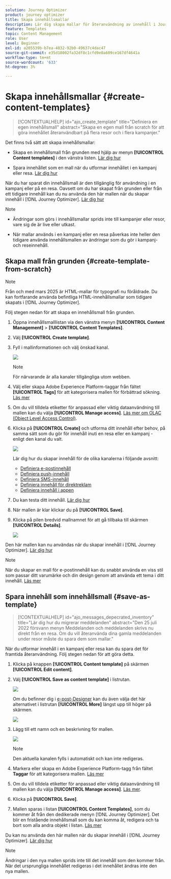 ```yaml
---
solution: Journey Optimizer
product: journey optimizer
title: Skapa innehållsmallar
description: Lär dig skapa mallar för återanvändning av innehåll i Journey Optimizer kampanjer och resor
feature: Templates
topic: Content Management
role: User
level: Beginner
exl-id: a205539b-b7ea-4832-92b0-49637c4dac47
source-git-commit: e35d18002fa32df8c1cfd9e0a609ce167df4641a
workflow-type: tm+mt
source-wordcount: '633'
ht-degree: 3%

---
```


# Skapa innehållsmallar {#create-content-templates}

>[!CONTEXTUALHELP]
>id="ajo_create_template"
>title="Definiera en egen innehållsmall"
>abstract="Skapa en egen mall från scratch för att göra innehållet återanvändbart på flera resor och i flera kampanjer."

Det finns två sätt att skapa innehållsmallar:

* Skapa en innehållsmall från grunden med hjälp av menyn **[!UICONTROL Content templates]** i den vänstra listen. [Lär dig hur](#create-template-from-scratch)

* Spara innehållet som en mall när du utformar innehållet i en kampanj eller resa. [Lär dig hur](#save-as-template)

När du har sparat din innehållsmall är den tillgänglig för användning i en kampanj eller på en resa. Oavsett om du har skapat från grunden eller från ett tidigare innehåll kan du nu använda den här mallen när du skapar innehåll i [!DNL Journey Optimizer]. [Lär dig hur](#use-content-templates)

>[!NOTE]
>
>* Ändringar som görs i innehållsmallar sprids inte till kampanjer eller resor, vare sig de är live eller utkast.
>
>* När mallar används i en kampanj eller en resa påverkas inte heller den tidigare använda innehållsmallen av ändringar som du gör i kampanj- och reseinnehåll.

## Skapa mall från grunden {#create-template-from-scratch}

>[!NOTE]
>
>Från och med mars 2025 är HTML-mallar för typografi nu föråldrade. Du kan fortfarande använda befintliga HTML-innehållsmallar som tidigare skapats i [!DNL Journey Optimizer].

Följ stegen nedan för att skapa en innehållsmall från grunden.

1. Öppna innehållsmalllistan via den vänstra menyn **[!UICONTROL Content Management]** > **[!UICONTROL Content Templates]**.

1. Välj **[!UICONTROL Create template]**.

1. Fyll i mallinformationen och välj önskad kanal.

   ![](assets/content-template-channels.png)

   >[!NOTE]
   >
   >För närvarande är alla kanaler tillgängliga utom webben.

1. Välj eller skapa Adobe Experience Platform-taggar från fältet **[!UICONTROL Tags]** för att kategorisera mallen för förbättrad sökning. [Läs mer](../start/search-filter-categorize.md#tags)

1. Om du vill tilldela etiketter för anpassad eller viktig dataanvändning till mallen kan du välja **[!UICONTROL Manage access]**. [Läs mer om OLAC (Object Level Access Control)](../administration/object-based-access.md).

1. Klicka på **[!UICONTROL Create]** och utforma ditt innehåll efter behov, på samma sätt som du gör för innehåll inuti en resa eller en kampanj - enligt den kanal du valt.

   ![](assets/content-template-edition.png)

   Lär dig hur du skapar innehåll för de olika kanalerna i följande avsnitt:
   * [Definiera e-postinnehåll](../email/get-started-email-design.md)
   * [Definiera push-innehåll](../push/design-push.md)
   * [Definiera SMS-innehåll](../sms/create-sms.md#sms-content)
   * [Definiera innehåll för direktreklam](../direct-mail/create-direct-mail.md)
   * [Definiera innehåll i appen](../in-app/design-in-app.md)

1. Du kan testa ditt innehåll. [Lär dig hur](#test-template)

1. När mallen är klar klickar du på **[!UICONTROL Save]**.

1. Klicka på pilen bredvid mallnamnet för att gå tillbaka till skärmen **[!UICONTROL Details]**.

   ![](assets/content-template-back.png)

Den här mallen kan nu användas när du skapar innehåll i [!DNL Journey Optimizer]. [Lär dig hur](#use-content-templates)

>[!NOTE]
>
>När du skapar en mall för e-postinnehåll kan du snabbt använda en viss stil som passar ditt varumärke och din design genom att använda ett tema i ditt innehåll. [Läs mer](../email/apply-email-themes.md)

## Spara innehåll som innehållsmall {#save-as-template}

>[!CONTEXTUALHELP]
>id="ajo_messages_depecrated_inventory"
>title="Lär dig hur du migrerar meddelanden"
>abstract="Den 25 juli 2022 försvann menyn Meddelanden och meddelanden skrivs nu direkt från en resa. Om du vill återanvända dina gamla meddelanden under resor måste du spara dem som mallar."

När du utformar innehåll i en kampanj eller resa kan du spara det för framtida återanvändning. Följ stegen nedan för att göra detta.

1. Klicka på knappen **[!UICONTROL Content template]** på skärmen **[!UICONTROL Edit content]**.

1. Välj **[!UICONTROL Save as content template]** i listrutan.

   ![](assets/content-template-button-save.png)

   Om du befinner dig i [e-post-Designer](../email/get-started-email-design.md) kan du även välja det här alternativet i listrutan **[!UICONTROL More]** längst upp till höger på skärmen.

   ![](assets/content-template-more-button-save.png)

1. Lägg till ett namn och en beskrivning för mallen.

   ![](assets/content-template-name.png)

   >[!NOTE]
   >
   >Den aktuella kanalen fylls i automatiskt och kan inte redigeras.

1. Markera eller skapa en Adobe Experience Platform-tagg från fältet **Taggar** för att kategorisera mallen. [Läs mer](../start/search-filter-categorize.md#tags)

1. Om du vill tilldela etiketter för anpassad eller viktig dataanvändning till mallen kan du välja **[!UICONTROL Manage access]**. [Läs mer](../administration/object-based-access.md).

1. Klicka på **[!UICONTROL Save]**.

1. Mallen sparas i listan **[!UICONTROL Content Templates]**, som du kommer åt från den dedikerade menyn [!DNL Journey Optimizer]. Det blir en fristående innehållsmall som du kan komma åt, redigera och ta bort som alla andra objekt i listan. [Läs mer](#access-manage-templates)

Du kan nu använda den här mallen när du skapar innehåll i [!DNL Journey Optimizer]. [Lär dig hur](#use-content-templates)

>[!NOTE]
>
>Ändringar i den nya mallen sprids inte till det innehåll som den kommer från. När det ursprungliga innehållet redigeras i det innehållet ändras inte den nya mallen.
